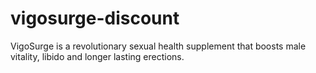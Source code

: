 # vigosurge-discount
VigoSurge is a revolutionary sexual health supplement that boosts male vitality, libido and longer lasting erections. 
